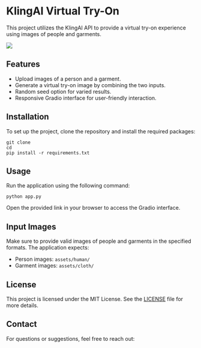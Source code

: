 <!DOCTYPE html>
<html lang="en">
<head>
    <meta charset="UTF-8">
    <meta name="viewport" content="width=device-width, initial-scale=1.0">
<!--     <title>README for KlingAI Virtual Try-On</title> -->
</head>
<body>
    <h1>KlingAI Virtual Try-On</h1>
    <p>This project utilizes the KlingAI API to provide a virtual try-on experience using images of people and garments.</p>
    <img src="https://github.com/AtaUllahB/KlingAI-Virtual-Try-On-Demo/blob/main/demo.gif?raw=true">
    <h2>Features</h2>
    <ul>
        <li>Upload images of a person and a garment.</li>
        <li>Generate a virtual try-on image by combining the two inputs.</li>
        <li>Random seed option for varied results.</li>
        <li>Responsive Gradio interface for user-friendly interaction.</li>
    </ul>
    <h2>Installation</h2>
    <p>To set up the project, clone the repository and install the required packages:</p>
    <pre><code>git clone 
cd <repository_directory>
pip install -r requirements.txt</code></pre>
    <h2>Usage</h2>
    <p>Run the application using the following command:</p>
    <pre><code>python app.py</code></pre>
    <p>Open the provided link in your browser to access the Gradio interface.</p>
    <h2>Input Images</h2>
    <p>Make sure to provide valid images of people and garments in the specified formats. The application expects:</p>
    <ul>
        <li>Person images: <code>assets/human/</code></li>
        <li>Garment images: <code>assets/cloth/</code></li>
    </ul>
    <h2>License</h2>
    <p>This project is licensed under the MIT License. See the <a href="LICENSE">LICENSE</a> file for more details.</p>
    <h2>Contact</h2>
    <p>For questions or suggestions, feel free to reach out:</p>
</body>
</html>
